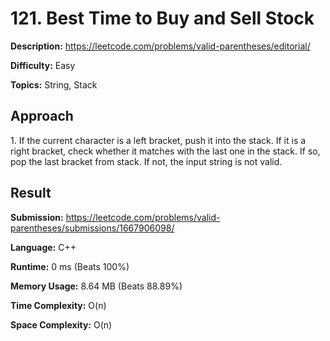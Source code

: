 # 121. Best Time to Buy and Sell Stock

**Description:** https://leetcode.com/problems/valid-parentheses/editorial/

**Difficulty:** Easy

**Topics:** String, Stack


## Approach

1\. If the current character is a left bracket, push it into the stack. If it is a right bracket, check whether it matches with the last one in the stack. If so, pop the last bracket from stack. If not, the input string is not valid.


## Result

**Submission:** https://leetcode.com/problems/valid-parentheses/submissions/1667906098/

**Language:** C++

**Runtime:** 0 ms (Beats 100%)

**Memory Usage:** 8.64 MB (Beats 88.89%)

**Time Complexity:** O(n)

**Space Complexity:** O(n)
